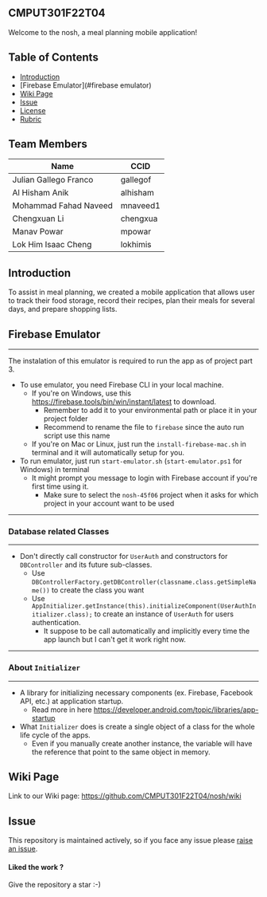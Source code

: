 ## CMPUT301F22T04
Welcome to the nosh, a meal planning mobile application!

## Table of Contents
- [Introduction](#introduction)
- [Firebase Emulator](#firebase emulator)
- [Wiki Page](#wiki-page)
- [Issue](#issue)
- [License](#license)
- [Rubric](#rubric)

## Team Members
| Name  | CCID | 
| ------------- | ------------- |
| Julian Gallego Franco  | gallegof | 
| Al Hisham Anik | alhisham | 
| Mohammad Fahad Naveed  | mnaveed1  | 
| Chengxuan Li | chengxua | 
| Manav Powar | mpowar | 
| Lok Him Isaac Cheng | lokhimis | 

## Introduction
To assist in meal planning, we created a mobile application that allows user to track their food storage, record their recipes, plan their meals for several days, and prepare shopping lists.


## Firebase Emulator 
---
The instalation of this emulator is required to run the app as of project part 3.
- To use emulator, you need Firebase CLI in your local machine.
  - If you're on Windows, use this https://firebase.tools/bin/win/instant/latest to download.
    - Remember to add it to your environmental path or place it in your project folder
    - Recommend to rename the file to `firebase` since the auto run script use this name
  - If you're on Mac or Linux, just run the `install-firebase-mac.sh` in terminal and it will automatically setup for you.
- To run emulator, just run `start-emulator.sh` (`start-emulator.ps1` for Windows) in terminal
  - It might prompt you message to login with Firebase account if you're first time using it.
    - Make sure to select the `nosh-45f06` project when it asks for which project in your account want to be used
---
### Database related Classes
---
- Don't directly call constructor for `UserAuth` and constructors for `DBController` and its future sub-classes.
  - Use `DBControllerFactory.getDBController(classname.class.getSimpleName())` to create the class you want
  - Use `AppInitializer.getInstance(this).initializeComponent(UserAuthInitializer.class);` to create an instance of `UserAuth` for users authentication.
    - It suppose to be call automatically and implicitly every time the app launch but I can't get it work right now.
---
### About `Initializer`
---
- A library for initializing necessary components (ex. Firebase, Facebook API, etc.) at application startup.
  - Read more in here https://developer.android.com/topic/libraries/app-startup
- What `Initializer` does is create a single object of a class for the whole life cycle of the apps.
  - Even if you manually create another instance, the variable will have the reference that point to the same object in memory. 

## Wiki Page
Link to our Wiki page: https://github.com/CMPUT301F22T04/nosh/wiki

## Issue
This repository is maintained actively, so if you face any issue please <a href="https://github.com/ankitwasankar/mftool-java/issues/new">raise an issue</a>.

<h4>Liked the work ?</h4>
Give the repository a star :-)



